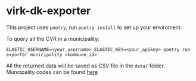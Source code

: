 # virk-dk-exporter

This project uses `poetry`, run `poetry install` to set up your enviroment.

To query all the CVR in a municipality:

```
ELASTIC_USERNAME=<your_username> ELASTIC_KEY=<your_apikey> poetry run exporter municipality <kommune_id>
```

All the returned data will be saved as CSV file in the `data/` folder.
Muncipality codes can be found [here](https://www.dst.dk/da/Statistik/dokumentation/nomenklaturer/nuts)